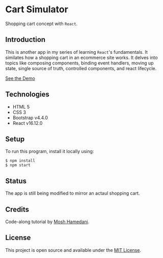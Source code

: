 # Cart Simulator

Shopping cart concept with `React`.

## Introduction

This is another app in my series of learning `React`'s fundamentals. It similates how a shopping cart in an ecommerce site works. It delves into topics like composing components, binding event handlers, moving up state, single source of truth, controlled components, and react lifecycle.

[See the Demo](https://krebedev.github.io/cart-simulator/)

## Technologies

* HTML 5
* CSS 3
* Bootstrap v4.4.0
* React v16.12.0

## Setup

To run this program, install it locally using: 

```
$ npm install
$ npm start

```
## Status

The app is still being modified to mirror an actaul shopping cart.

## Credits
Code-along tutorial by [Mosh Hamedani](https://www.youtube.com/watch?v=Ke90Tje7VS0&list=LLAk_8atnmSX3jRbWd-5ZGgQ&index=3).

## License
This project is open source and available under the [MIT License](LICENSE.md).